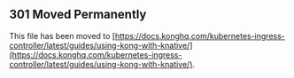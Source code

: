 ## 301 Moved Permanently

This file has been moved to [https://docs.konghq.com/kubernetes-ingress-controller/latest/guides/using-kong-with-knative/](https://docs.konghq.com/kubernetes-ingress-controller/latest/guides/using-kong-with-knative/).
